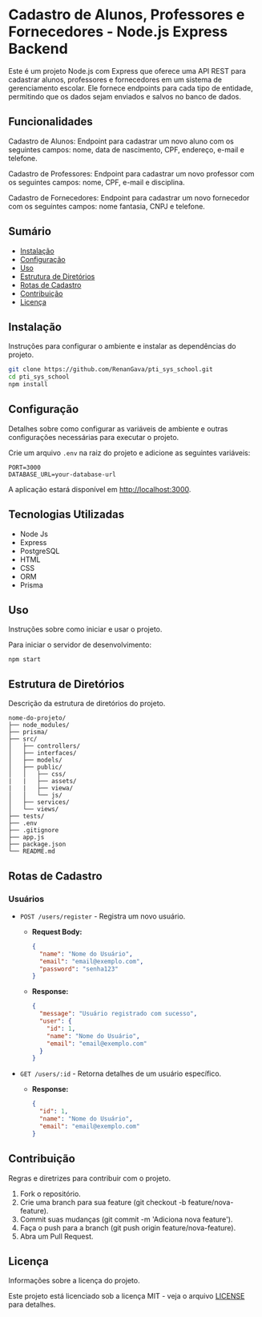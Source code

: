 # Cadastro de Alunos, Professores e Fornecedores - Node.js Express Backend

Este é um projeto Node.js com Express que oferece uma API REST para cadastrar alunos, professores e fornecedores em um sistema de gerenciamento escolar. Ele fornece endpoints para cada tipo de entidade, permitindo que os dados sejam enviados e salvos no banco de dados.

## Funcionalidades

Cadastro de Alunos: Endpoint para cadastrar um novo aluno com os seguintes campos: nome, data de nascimento, CPF, endereço, e-mail e telefone.

Cadastro de Professores: Endpoint para cadastrar um novo professor com os seguintes campos: nome, CPF, e-mail e disciplina.

Cadastro de Fornecedores: Endpoint para cadastrar um novo fornecedor com os seguintes campos: nome fantasia, CNPJ e telefone.

## Sumário
- [Instalação](#instalação)
- [Configuração](#configuração)
- [Uso](#uso)
- [Estrutura de Diretórios](#estrutura-de-diretórios)
- [Rotas de Cadastro](#rotas-de-cadastro)
- [Contribuição](#contribuição)
- [Licença](#licença)

## Instalação
Instruções para configurar o ambiente e instalar as dependências do projeto.

```bash
git clone https://github.com/RenanGava/pti_sys_school.git
cd pti_sys_school
npm install
```

## Configuração
Detalhes sobre como configurar as variáveis de ambiente e outras configurações necessárias para executar o projeto.

Crie um arquivo `.env` na raiz do projeto e adicione as seguintes variáveis:
```
PORT=3000
DATABASE_URL=your-database-url
```
A aplicação estará disponível em [http://localhost:3000](http://localhost:3000).

## Tecnologias Utilizadas

- Node Js
- Express
- PostgreSQL
- HTML
- CSS
- ORM
- Prisma

## Uso

Instruções sobre como iniciar e usar o projeto.

Para iniciar o servidor de desenvolvimento:

```
npm start

```

## Estrutura de Diretórios
Descrição da estrutura de diretórios do projeto.

```
nome-do-projeto/
├── node_modules/
├── prisma/
├── src/
│   ├── controllers/
│   ├── interfaces/
│   ├── models/
│   ├── public/
│   │   ├── css/
|   |   ├── assets/
|   |   ├── viewa/
│   │   └── js/
│   ├── services/
│   └── views/
├── tests/
├── .env
├── .gitignore
├── app.js
├── package.json
└── README.md
```

## Rotas de Cadastro

### Usuários
- `POST /users/register` - Registra um novo usuário.
  - **Request Body:**
    ```json
    {
      "name": "Nome do Usuário",
      "email": "email@exemplo.com",
      "password": "senha123"
    }
    ```
  - **Response:**
    ```json
    {
      "message": "Usuário registrado com sucesso",
      "user": {
        "id": 1,
        "name": "Nome do Usuário",
        "email": "email@exemplo.com"
      }
    }
    ```

- `GET /users/:id` - Retorna detalhes de um usuário específico.
  - **Response:**
    ```json
    {
      "id": 1,
      "name": "Nome do Usuário",
      "email": "email@exemplo.com"
    }
    ```

## Contribuição

Regras e diretrizes para contribuir com o projeto.

1. Fork o repositório.
2. Crie uma branch para sua feature (git checkout -b feature/nova-feature).
3. Commit suas mudanças (git commit -m 'Adiciona nova feature').
4. Faça o push para a branch (git push origin feature/nova-feature).
5. Abra um Pull Request.

## Licença

Informações sobre a licença do projeto.

Este projeto está licenciado sob a licença MIT - veja o arquivo [LICENSE](LICENSE) para detalhes.
